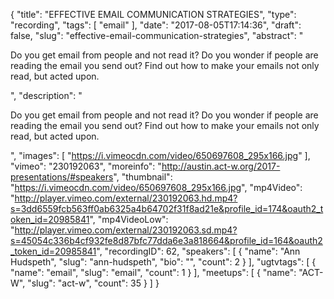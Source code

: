 {
  "title": "EFFECTIVE EMAIL COMMUNICATION STRATEGIES",
  "type": "recording",
  "tags": [
    "email"
  ],
  "date": "2017-08-05T17:14:36",
  "draft": false,
  "slug": "effective-email-communication-strategies",
  "abstract": "<p>Do you get email from people and not read it? Do you wonder if people are reading the email you send out? Find out how to make your emails not only read, but acted upon.</p>",
  "description": "<p>Do you get email from people and not read it? Do you wonder if people are reading the email you send out? Find out how to make your emails not only read, but acted upon.</p>",
  "images": [
    "https://i.vimeocdn.com/video/650697608_295x166.jpg"
  ],
  "vimeo": "230192063",
  "moreinfo": "http://austin.act-w.org/2017-presentations/#speakers",
  "thumbnail": "https://i.vimeocdn.com/video/650697608_295x166.jpg",
  "mp4Video": "http://player.vimeo.com/external/230192063.hd.mp4?s=3dd6559fcb563ff0ab6325a4b64702f31f8ad21e&profile_id=174&oauth2_token_id=20985841",
  "mp4VideoLow": "http://player.vimeo.com/external/230192063.sd.mp4?s=45054c336b4cf932fe8d87bfc77dda6e3a818664&profile_id=164&oauth2_token_id=20985841",
  "recordingID": 62,
  "speakers": [
    {
      "name": "Ann Hudspeth",
      "slug": "ann-hudspeth",
      "bio": "",
      "count": 2
    }
  ],
  "ugtvtags": [
    {
      "name": "email",
      "slug": "email",
      "count": 1
    }
  ],
  "meetups": [
    {
      "name": "ACT-W",
      "slug": "act-w",
      "count": 35
    }
  ]
}